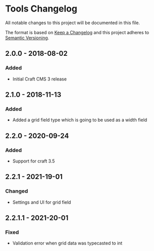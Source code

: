 # Tools Changelog

All notable changes to this project will be documented in this file.

The format is based on [Keep a Changelog](http://keepachangelog.com/) and this project adheres to [Semantic Versioning](http://semver.org/).

## 2.0.0 - 2018-08-02
### Added
- Initial Craft CMS 3 release

## 2.1.0 - 2018-11-13
### Added
- Added a grid field type which is going to be used as a width field

## 2.2.0 - 2020-09-24
### Added
- Support for craft 3.5

## 2.2.1 - 2021-19-01
### Changed
- Settings and UI for grid field

## 2.2.1.1 - 2021-20-01
### Fixed
- Validation error when grid data was typecasted to int
